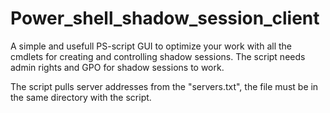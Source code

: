# Power_shell_shadow_session_client
A simple and usefull PS-script GUI to optimize your work with all the cmdlets for creating and controlling shadow sessions. The script needs admin rights and GPO for shadow sessions to work.

The script pulls server addresses from the "servers.txt", the file must be in the same directory with the script.
